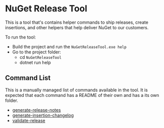 # NuGet Release Tool

This is a tool that's contains helper commands to ship releases, create insertions, and other helpers that help deliver NuGet to our customers. 

To run the tool:

- Build the project and run the `NuGetReleaseTool.exe help`
- Go to the project folder:
  - cd `NuGetReleaseTool`
  - dotnet run help


## Command List

This is a manually managed list of commands available in the tool. It is expected that each command has a README of their own and has a its own folder.

- [generate-release-notes](.\NugetReleaseTool\GenerateReleaseNotesCommand\README.md)
- [generate-insertion-changelog](.\NugetReleaseTool\GenerateInsertionChangelogCommand\README.md)
- [validate-release](.\NugetReleaseTool\ValidateReleaseCommand\README.md)
